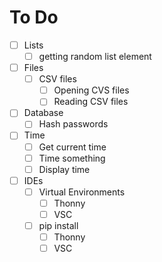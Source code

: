 # To Do

- [ ] Lists
  - [ ] getting random list element
- [ ] Files
  - [ ] CSV files
    - [ ] Opening CVS files
    - [ ] Reading CSV files
- [ ] Database
  - [ ] Hash passwords
- [ ] Time
  - [ ] Get current time
  - [ ] Time something
  - [ ] Display time
- [ ] IDEs
  - [ ] Virtual Environments
    - [ ] Thonny
    - [ ] VSC
  - [ ] pip install
    - [ ] Thonny
    - [ ] VSC